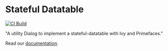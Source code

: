 # Stateful Datatable

[![CI Build](https://github.com/axonivy-market/stateful-datatable/actions/workflows/ci.yml/badge.svg)](https://github.com/axonivy-market/stateful-datatable/actions/workflows/ci.yml)

"A utility Dialog to implement a stateful-datatable with Ivy and Primefaces."

Read our [documentation](stateful-datatable-product/README.md).
